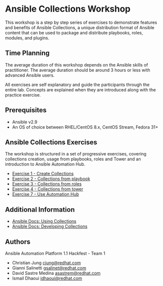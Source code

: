 # Ansible Collections Workshop

This workshop is a step by step series of exercises to demonstrate
features and benefits of Ansible Collections, a unique distribution
format of Ansible content that can be used to package and distribute
playbooks, roles, modules, and plugins.

## Time Planning
The average duration of this workshop depends on the Ansible skills of
practitioner. The average duration should be around 3 hours or less with
advanced Ansible users.

All exercises are self explanatory and guide the participants through the entire lab.
Concepts are explained when they are introduced along with the practice exercise.

## Prerequisites
- Ansible v2.9
- An OS of choice between RHEL/CentOS 8.x, CentOS Stream, Fedora 31+

## Ansible Collections Exercises
The workshop is structured in a set of progressive exercises, covering collections creation,
usage from playbooks, roles and Tower and an introduction to Ansible Automation Hub.

- [Exercise 1 - Create Collections](./1-create-collections)
- [Exercise 2 - Collections from playbook](./2-collections-from-playbook)
- [Exercise 3 - Collections from roles](./3-collections-from-roles)
- [Exercise 4 - Collections from tower](./4-collections-from-tower)
- [Exercise 7 - Use Automation Hub](./7-use-automation-hub)

## Additional Information
- [Ansible Docs: Using Collections](https://docs.ansible.com/ansible/latest/user_guide/collections_using.html)
- [Ansible Docs: Developing Collections](https://docs.ansible.com/ansible/devel/dev_guide/developing_collections.html)

## Authors
Ansible Automation Platform 1.1 Hackfest - Team 1
- Christian Jung <cjung@redhat.com>
- Gianni Salinetti <gsalinet@redhat.com>
- David Sastre Medina <asastrem@redhat.com>
- Ismail Dhaoui <idhaoui@redhat.com>
